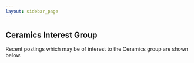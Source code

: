 ```yaml
---
layout: sidebar_page
---
```


## Ceramics Interest Group

Recent postings which may be of interest to the Ceramics group are shown below.